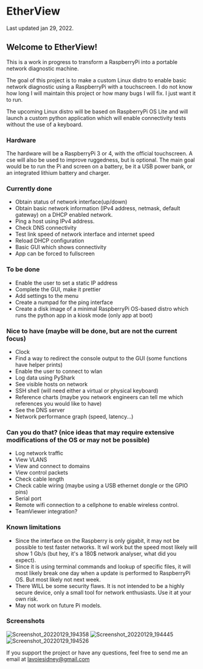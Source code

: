 # EtherView
Last updated jan 29, 2022.

## Welcome to EtherView!

This is a work in progress to transform a RaspberryPi into a portable network diagnostic machine.

The goal of this project is to make a custom Linux distro to enable basic network diagnostic using a RaspberryPi with a touchscreen.
I do not know how long I will maintain this project or how many bugs I will fix. I just want it to run.

The upcoming Linux distro will be based on RaspberryPi OS Lite and will launch a custom python application 
which will enable connectivity tests without the use of a keyboard.

### Hardware
The hardware will be a RaspberryPi 3 or 4, with the official touchscreen. A cse will also be used to improve ruggedness, but is optional.
The main goal would be to run the Pi and screen on a battery, be it a USB power bank, or an integrated lithium battery and charger.

### Currently done
- Obtain status of network interface(up/down)
- Obtain basic network information (IPv4 address, netmask, default gateway) on a DHCP enabled network.
- Ping a host using IPv4 address.
- Check DNS connectivity
- Test link speed of network interface and internet speed
- Reload DHCP configuration
- Basic GUI which shows connectivity
- App can be forced to fullscreen

### To be done
- Enable the user to set a static IP address
- Complete the GUI, make it prettier
- Add settings to the menu
- Create a numpad for the ping interface
- Create a disk image of a minimal RaspberryPi OS-based distro which runs the python app in a kiosk mode (only app at boot)

### Nice to have (maybe will be done, but are not the current focus)
- Clock
- Find a way to redirect the console output to the GUI (some functions have helper prints)
- Enable the user to connect to wlan
- Log data using PyShark
- See visible hosts on network
- SSH shell (will need either a virtual or physical keyboard)
- Reference charts (maybe you network engineers can tell me which references you would like to have)
- See the DNS server
- Network performance graph (speed, latency...)

### Can you do that? (nice ideas that may require extensive modifications of the OS or may not be possible)
- Log network traffic
- View VLANS
- View and connect to domains
- View control packets
- Check cable length
- Check cable wiring (maybe using a USB ethernet dongle or the GPIO pins)
- Serial port
- Remote wifi connection to a cellphone to enable wireless control.
- TeamViewer integration?

### Known limitations
- Since the interface on the Raspberry is only gigabit, it may not be possible to test faster networks. 
  It wil work but the speed most likely will show 1 Gb/s (but hey, it's a 180$ network analyser, what did you expect).
- Since it is using terminal commands and lookup of specific files, it will most likely break one day when a update is performed to RaspberryPi OS. 
  But most likely not next week.
- There WILL be some security flaws. It is not intended to be a highly secure device, only a small tool for network enthusiasts. Use it at your own risk.
- May not work on future Pi models.
  
### Screenshots
![Screenshot_20220129_194358](https://user-images.githubusercontent.com/76972727/151682556-e666e63e-2b1c-4ea6-bed7-e4468ed1fccc.png)
![Screenshot_20220129_194445](https://user-images.githubusercontent.com/76972727/151682559-2246141e-503a-4a5f-9b66-2b5ae3621567.png)
![Screenshot_20220129_194526](https://user-images.githubusercontent.com/76972727/151682570-76dd9f6f-26c0-4bed-adb9-6fdb842fa4ba.png)
  
If you support the project or have any questions, feel free to send me an email at lavoiesidney@gmail.com

